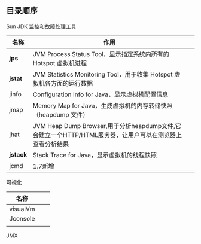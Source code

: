 ## 目录顺序

Sun JDK 监控和故障处理工具

| 名称       | **作用**                                                     |      |
| ---------- | ------------------------------------------------------------ | ---- |
| **jps**    | JVM Process Status Tool，显示指定系统内所有的 Hotspot 虚拟机进程 |      |
| **jstat**  | JVM Statistics Monitoring Tool，用于收集 Hotspot 虚拟机各方面的运行数据 |      |
| jinfo      | Configuration Info for Java，显示虚拟机配置信息              |      |
| jmap       | Memory Map for Java，生成虚拟机的内存转储快照（heapdump 文件） |      |
| jhat       | JVM Heap Dump Browser,用于分析heapdump文件,它会建立一个HTTP/HTML服务器，让用户可以在测览器上查看分析结果 |      |
| **jstack** | Stack Trace for Java，显示虚拟机的线程快照                   |      |
| jcmd       | 1.7新增                                                      |      |





可视化

| 名称     |      |      |
| -------- | ---- | ---- |
| visualVm |      |      |
| Jconsole |      |      |
|          |      |      |





JMX